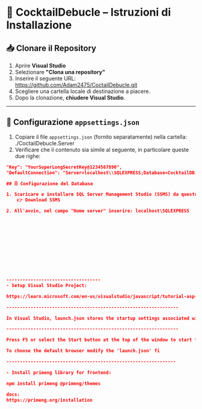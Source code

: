 # 🥂 CocktailDebucle – Istruzioni di Installazione

## 📥 Clonare il Repository

1. Aprire **Visual Studio**
2. Selezionare **"Clona una repository"**
3. Inserire il seguente URL: https://github.com/Adam2475/CoctailDebucle.git
4. Scegliere una cartella locale di destinazione a piacere.
5. Dopo la clonazione, **chiudere Visual Studio**.

---

## 🔐 Configurazione `appsettings.json`

1. Copiare il file `appsettings.json` (fornito separatamente) nella cartella: ./CoctailDebucle.Server
2. Verificare che il contenuto sia simile al seguente, in particolare queste due righe:

```json
"Key": "YourSuperLongSecretKey@1234567890",
"DefaultConnection": "Server=localhost\\SQLEXPRESS;Database=CocktailDB;Trusted_Connection=True;TrustServerCertificate=True;"

## 🗄️ Configurazione del Database

1. Scaricare e installare SQL Server Management Studio (SSMS) da questo link:
    👉 Download SSMS

2. All'avvio, nel campo "Nome server" inserire: localhost\SQLEXPRESS












-----------------------------------
- Setup Visual Studio Project:

https://learn.microsoft.com/en-us/visualstudio/javascript/tutorial-asp-net-core-with-angular?view=vs-2022#prerequisites

----------------------------------------------------------------

In Visual Studio, launch.json stores the startup settings associated with the Start button in the Debug toolbar. launch.json must be located under the .vscode folder.

----------------------------------------------------------------

Press F5 or select the Start button at the top of the window to start the app.

To choose the default browser modify the 'launch.json' fi

---------------------------------------------------------------

- Install primeng library for frontend:

npm install primeng @primeng/themes

docs:
https://primeng.org/installation
